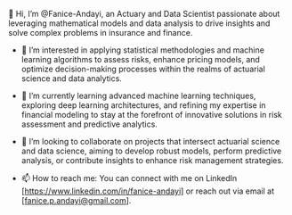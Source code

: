 

👋 Hi, I’m @Fanice-Andayi, an Actuary and Data Scientist passionate about leveraging mathematical models and data analysis to drive insights and solve complex problems in insurance and finance.

- 👀 I’m interested in applying statistical methodologies and machine learning algorithms to assess risks, enhance pricing models, and optimize decision-making processes within the realms of actuarial science and data analytics.

- 🌱 I’m currently learning advanced machine learning techniques, exploring deep learning architectures, and refining my expertise in financial modeling to stay at the forefront of innovative solutions in risk assessment and predictive analytics.

- 💞️ I’m looking to collaborate on projects that intersect actuarial science and data science, aiming to develop robust models, perform predictive analysis, or contribute insights to enhance risk management strategies.

- 📫 How to reach me: You can connect with me on LinkedIn [https://www.linkedin.com/in/fanice-andayi] or reach out via email at [fanice.p.andayi@gmail.com].

